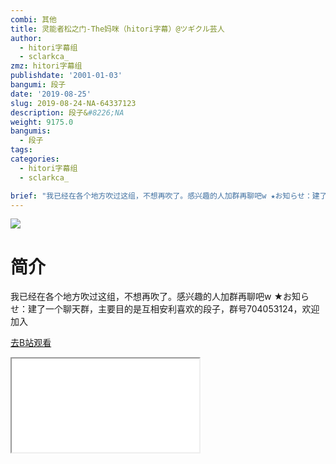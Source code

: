 ```yaml
---
combi: 其他
title: 灵能者松之门-The妈咪（hitori字幕）@ツギクル芸人
author:
  - hitori字幕组
  - sclarkca_
zmz: hitori字幕组
publishdate: '2001-01-03'
bangumi: 段子
date: '2019-08-25'
slug: 2019-08-24-NA-64337123
description: 段子&#8226;NA
weight: 9175.0
bangumis:
  - 段子
tags:
categories:
  - hitori字幕组
  - sclarkca_

brief: "我已经在各个地方吹过这组，不想再吹了。感兴趣的人加群再聊吧w ★お知らせ：建了一个聊天群，主要目的是互相安利喜欢的段子，群号704053124，欢迎加入"
---
```

![](https://raw.githubusercontent.com/tcgriffith/owaraisite/master/static/tmpimg/b7785fdd777c3e89497c605a0cc4368a628d9c33.jpg.480.jpg)
# 简介  
我已经在各个地方吹过这组，不想再吹了。感兴趣的人加群再聊吧w
★お知らせ：建了一个聊天群，主要目的是互相安利喜欢的段子，群号704053124，欢迎加入  

[去B站观看](https://www.bilibili.com/video/av64337123/)
<div class ="resp-container"><iframe class="testiframe" src="//player.bilibili.com/player.html?aid=64337123"", scrolling="no", allowfullscreen="true" > </iframe></div> 
